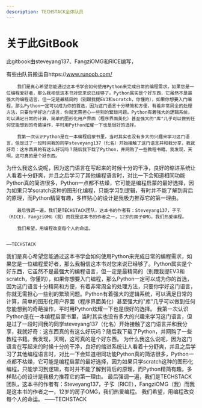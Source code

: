 ```yaml
---
description: TECHSTACK全体队员
---
```


# 关于此GitBook

此gitbook由steveyang137、FangziOMG和RICE编写，

有些由队员搬运自https://www.runoob.com/

        我们是真心希望您能通过这本书学会如何使用Python来完成日常的编程需求，如果您是一位编程爱好者，那么我相信这本书对您来说已经够了。Python属实是个好东西，它虽然不是最强大的编程语言，但一定是最精简的（别跟我提EV3和scratch，你懂的），如果你想要入门编程，那么Python一定可以成为你的首选，因为这门语言十分精简和方便，有着非常周全的处理方法，只要你学好这门语言，你就无需担心一些别的繁琐问题。Python有着强大的逻辑系统，可以满足日常的计算，简单的图形化用户界面（程序界面美化）甚至强大的"库"几乎可以做到任何您能想到的奇葩操作，平时用Python炫耀一下也是很好的选择。

        我第一次认识Python是在一本编程启蒙书里，当时其实也没有多大的兴趣来学习这门语言，但是过了一段时间我的同学steveyang137（化名）开始接触了这门语言并和我分享，我就好奇：这东西真的有这么好玩吗？随后我下载了Python，并网购了一些教程书籍。我发现，天啊，这可真的是个好东西。

为什么我这么说呢，因为这门语言在写起来的时候十分的干净，良好的缩进系统让人看着十分舒爽，并且之后学习了其他编程语言时，对比一下会知道相同功能Python真的简洁很多，Python一点都不枯燥，它可能是编程启蒙的最好选择，因为如果只学scratch这种的图形化编程，只能学习到逻辑，有时并不能了解到背后的原理，而Python精简有趣，多样贴心的设计是我极力推荐它的第一理由。

        最后强调一遍，我们是TECHSTACK团队，这本书的作者有：Steveyang137，孑孓（RICE），FangziOMG（我）而我是这本书的作者之一，12岁的房子OMG，我们热爱编程。

        我们希望，用编程改变每个人的命运。

                                                                                                                                           ——TECHSTACK

       

我们是真心希望您能通过这本书学会如何使用Python来完成日常的编程需求，如果您是一位编程爱好者，那么我相信这本书对您来说已经够了。Python属实是个好东西，它虽然不是最强大的编程语言，但一定是最精简的（别跟我提EV3和scratch，你懂的），如果你想要入门编程，那么Python一定可以成为你的首选，因为这门语言十分精简和方便，有着非常周全的处理方法，只要你学好这门语言，你就无需担心一些别的繁琐问题。Python有着强大的逻辑系统，可以满足日常的计算，简单的图形化用户界面（程序界面美化）甚至强大的"库"几乎可以做到任何您能想到的奇葩操作，平时用Python炫耀一下也是很好的选择。
        我第一次认识Python是在一本编程启蒙书里，当时其实也没有多大的兴趣来学习这门语言，但是过了一段时间我的同学steveyang137（化名）开始接触了这门语言并和我分享，我就好奇：这东西真的有这么好玩吗？随后我下载了Python，并网购了一些教程书籍。我发现，天啊，这可真的是个好东西。
为什么我这么说呢，因为这门语言在写起来的时候十分的干净，良好的缩进系统让人看着十分舒爽，并且之后学习了其他编程语言时，对比一下会知道相同功能Python真的简洁很多，Python一点都不枯燥，它可能是编程启蒙的最好选择，因为如果只学scratch这种的图形化编程，只能学习到逻辑，有时并不能了解到背后的原理，而Python精简有趣，多样贴心的设计是我极力推荐它的第一理由。
        最后强调一遍，我们是TECHSTACK团队，这本书的作者有：Steveyang137，孑孓（RICE），FangziOMG（我）而我是这本书的作者之一，12岁的房子OMG，我们热爱编程。
        我们希望，用编程改变每个人的命运。
                                                                                                                                           ——TECHSTACK